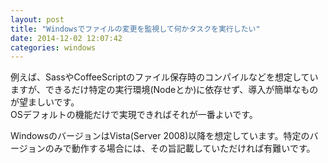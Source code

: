 ```yaml
---
layout: post
title: "Windowsでファイルの変更を監視して何かタスクを実行したい"
date: 2014-12-02 12:07:42
categories: windows
---
```

<p>例えば、SassやCoffeeScriptのファイル保存時のコンパイルなどを想定していますが、できるだけ特定の実行環境(Nodeとか)に依存せず、導入が簡単なものが望ましいです。<br>
OSデフォルトの機能だけで実現できればそれが一番よいです。</p>

<p>WindowsのバージョンはVista(Server 2008)以降を想定しています。特定のバージョンのみで動作する場合には、その旨記載していただければ有難いです。</p>
